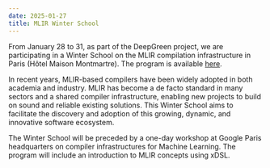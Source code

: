 ```yaml
---
date: 2025-01-27
title: MLIR Winter School
---
```


From January 28 to 31, as part of the DeepGreen project, we are participating in
a Winter School on the MLIR compilation infrastructure in Paris (Hôtel Maison
Montmartre). The program is available
[here](https://sites.google.com/view/mlirwinterschoolparis2025/home).

In recent years, MLIR-based compilers have been widely adopted in both academia
and industry. MLIR has become a de facto standard in many sectors and a shared
compiler infrastructure, enabling new projects to build on sound and reliable
existing solutions. This Winter School aims to facilitate the discovery and
adoption of this growing, dynamic, and innovative software ecosystem.

The Winter School will be preceded by a one-day workshop at Google Paris
headquarters on compiler infrastructures for Machine Learning. The program will
include an introduction to MLIR concepts using xDSL.
